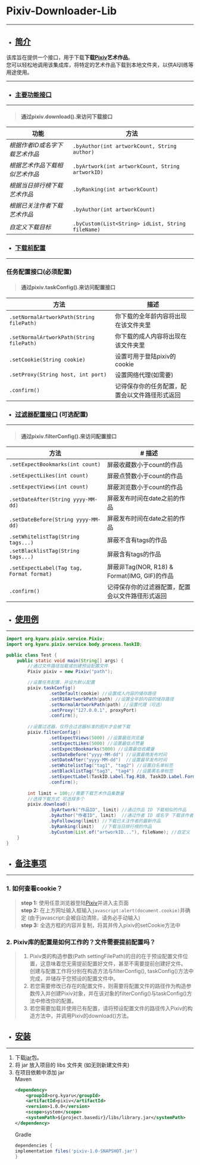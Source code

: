 # Pixiv-Downloader-Lib
___


- ## [简介]()

该库旨在提供一个接口，用于下载**下载[Pixiv](https://www.pixiv.net)艺术作品**。  
您可以轻松地调用该集成库，将特定的艺术作品下载到本地文件夹，以供AI训练等用途使用。
___
- ### [主要功能接口]()
---
> #### 通过pixiv.download().来访问下载接口
| 功能                | 方法                                                |
|-------------------|---------------------------------------------------|
  | *根据作者ID或名字下载艺术作品* | `.byAuthor(int artworkCount, String author)`      |
| *根据艺术作品下载相似艺术作品*  | `.byArtwork(int artworkCount, String artworkID)`  |
| *根据当日排行榜下载艺术作品*   | `.byRanking(int artworkCount)`                    |
| *根据已关注作者下载艺术作品*   | `.byAuthor(int artworkCount)`                     |
| *自定义下载目标*         | `.byCustom(List<String> idList, String fileName)` |

- ###  [下载前配置]()
---
### 任务配置接口(必须配置)
> #### 通过pixiv.taskConfig().来访问配置接口

| 方法                                        |  描述                     |
|-------------------------------------------|-------------------------|
| `.setNormalArtworkPath(String filePath)`  | 你下载的全年龄内容将出现在该文件夹里      |
| `.setNormalArtworkPath(String filePath)`  | 你下载的成人内容将出现在该文件夹里       |
| `.setCookie(String cookie)`               | 设置可用于登陆pixiv的cookie     |
| `.setProxy(String host, int port)`        | 设置网络代理(如需要)             |
| `.confirm()`                              | 记得保存你的任务配置，配置会以文件路径形式返回 |


- ### [过滤器配置接口]() (可选配置)
---
> #### 通过pixiv.filterConfig().来访问配置接口

| 方法                                        | # 描述                                   |
|-------------------------------------------|----------------------------------------|
| `.setExpectBookmarks(int count)`          | 屏蔽收藏数小于count的作品                        |
| `.setExpectLikes(int count)`              | 屏蔽点赞数小于count的作品                        |
| `.setExpectViews(int count)`              | 屏蔽浏览数小于count的作品                        |
| `.setDateAfter(String yyyy-MM-dd)`        | 屏蔽发布时间在date之前的作品                       |
| `.setDateBefore(String yyyy-MM-dd)`       | 屏蔽发布时间在date之前的作品                       |
| `.setWhitelistTag(String tags...)`        | 屏蔽不含有tags的作品                           |
| `.setBlacklistTag(String tags...)`        | 屏蔽含有tags的作品                            |
| `.setExpectLabel(Tag tag, Format format)` | 屏蔽非Tag(NOR, R18) & Format(IMG, GIF)的作品 |
| `.confirm()`                              | 记得保存你的过滤器配置，配置会以文件路径形式返回               |

- ## [使用例]()
 ---
```java
import org.kyaru.pixiv.service.Pixiv;
import org.kyaru.pixiv.service.body.process.TaskID;

public class Test {
    public static void main(String[] args) {
        //通过文件路径加载或创建预设配置文件
        Pixiv pixiv = new Pixiv("path");

        //设置任务配置，并设为默认配置
        pixiv.taskConfig()
                .setDefault(cookie) //设置成人内容的储存路径
                .setR18ArtworkPath(path) //设置全年龄内容的储存路径
                .setNormalArtworkPath(path) //设置代理（可选）
                .setProxy("127.0.0.1", proxyPort)
                .confirm();
        
        //设置过滤器，仅符合过滤器标准的图片才会被下载
        pixiv.filterConfig()
                .setExpectViews(5000) //设置最低浏览量
                .setExpectLikes(5000) //设置最低点赞量
                .setExpectBookmarks(5000) //设置最低收藏量
                .setDateBefore("yyyy-MM-dd") //设置最晚发布时间
                .setDateAfter("yyyy-MM-dd")  //设置最早发布时间
                .setWhitelistTag("tag1", "tag2") //设置白名单标签
                .setBlacklistTag("tag3", "tag4") //设置黑名单标签
                .setExpectLabel(TaskID.Label.Tag.R18, TaskID.Label.Format.GIF) //设置仅下载成人动图
                .confirm();
        
        int limit = 100;//需要下载艺术作品集数量
        //选择下载方式 可选择多个
        pixiv.download()
                .byArtwork("作品ID", limit) //通过作品 ID 下载相似的作品
                .byAuthor("作者ID", limit)  //通过作者 ID 或名字 下载该作者的最新作品
                .byFollowing(limit) //下载已关注作者的最新作品
                .byRanking(limit)   //下载当日排行榜的作品
                .byCustom(List.of("artworkID..."), fileName); //自定义
    }
}
```
- ## [备注事项]()
---
### 1. 如何查看cookie？
> **step 1:** 使用任意浏览器登陆[Pixiv](https://www.pixiv.net)并进入主页面  
> **step 2:** 在上方网址输入框输入`javascript:alert(document.cookie)`并确定 (由于javascript:会被自动清除，请务必手动输入)  
> **step 3:** 全选方框的内容并复制，将其并传入pixiv的setCookie方法中
### 2. Pixiv库的配置是如何工作的？文件需要提前配置吗？
> 1. Pixiv类的构造参数(Path settingFilePath)的目的在于预设配置文件位置，这意味着您无需提前配置好文件，甚至不需要提前创建好文件。   
> 创建与配置工作将分别在构造方法与filterConfig(), taskConfig()方法中完成，并储存于您预设的配置文件中。  
> 2. 若您需要修改已存在的配置文件，则需要将配置文件的路径作为构造参数传入并创建Pixiv对象，并在该对象的filterConfig()与taskConfig()方法中修改你的配置。
> 3. 若您需要加载并使用已有配置，请将预设配置文件的路径传入Pixiv的构造方法中，并调用Pixiv的download()方法。

- ## [安装]()
---
1. 下载[jar](https://github.com/Ita-Ya/Pixiv/releases/download/lib/pixiv-1.0-SNAPSHOT.jar)包。
2. 将 jar 放入项目的 libs 文件夹 (如无则新建文件夹)
3. 在项目依赖中添加 jar  
   Maven
   ```xml
   <dependency>
       <groupId>org.kyaru</groupId>
       <artifactId>pixiv</artifactId>
       <version>1.0.0</version>
       <scope>system</scope>
       <systemPath>${project.basedir}/libs/library.jar</systemPath>
   </dependency>
   ```
   Gradle
   ```groovy
   dependencies {
   implementation files('pixiv-1.0-SNAPSHOT.jar')
   }
   ```
   



